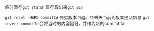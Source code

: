 
临时暂存`git statsh` 暂存取出来`git pop`


`git reset -HARD commitId` 强势版本回退。会丢失当前的版本提交信息
`git revert commitId` 会将当时的内容回归，并作为新的commit fa